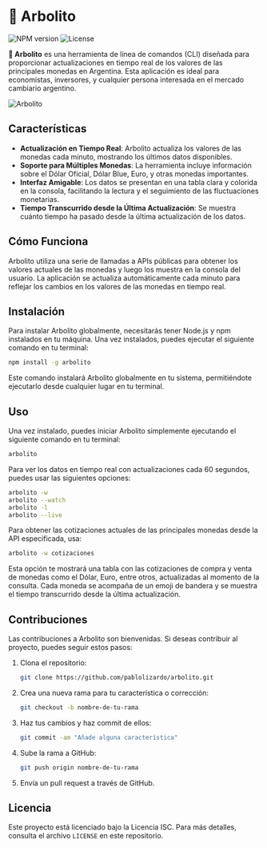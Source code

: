 # 🌳 Arbolito

![NPM version](https://img.shields.io/npm/v/arbolito)
![License](https://img.shields.io/npm/l/arbolito)

**🌳 Arbolito** es una herramienta de línea de comandos (CLI) diseñada para proporcionar actualizaciones en tiempo real de los valores de las principales monedas en Argentina. Esta aplicación es ideal para economistas, inversores, y cualquier persona interesada en el mercado cambiario argentino.

![Arbolito](https://i.postimg.cc/054B5jBZ/Screenshot-2024-12-03-at-1-43-43-PM.png)

## Características

- **Actualización en Tiempo Real**: Arbolito actualiza los valores de las monedas cada minuto, mostrando los últimos datos disponibles.
- **Soporte para Múltiples Monedas**: La herramienta incluye información sobre el Dólar Oficial, Dólar Blue, Euro, y otras monedas importantes.
- **Interfaz Amigable**: Los datos se presentan en una tabla clara y colorida en la consola, facilitando la lectura y el seguimiento de las fluctuaciones monetarias.
- **Tiempo Transcurrido desde la Última Actualización**: Se muestra cuánto tiempo ha pasado desde la última actualización de los datos.

## Cómo Funciona

Arbolito utiliza una serie de llamadas a APIs públicas para obtener los valores actuales de las monedas y luego los muestra en la consola del usuario. La aplicación se actualiza automáticamente cada minuto para reflejar los cambios en los valores de las monedas en tiempo real.

## Instalación

Para instalar Arbolito globalmente, necesitarás tener Node.js y npm instalados en tu máquina. Una vez instalados, puedes ejecutar el siguiente comando en tu terminal:

```bash
npm install -g arbolito
```

Este comando instalará Arbolito globalmente en tu sistema, permitiéndote ejecutarlo desde cualquier lugar en tu terminal.

## Uso

Una vez instalado, puedes iniciar Arbolito simplemente ejecutando el siguiente comando en tu terminal:

```bash
arbolito
```

Para ver los datos en tiempo real con actualizaciones cada 60 segundos, puedes usar las siguientes opciones:

```bash
arbolito -w
arbolito --watch
arbolito -l
arbolito --live
```

Para obtener las cotizaciones actuales de las principales monedas desde la API especificada, usa:

```bash
arbolito -w cotizaciones
```

Esta opción te mostrará una tabla con las cotizaciones de compra y venta de monedas como el Dólar, Euro, entre otros, actualizadas al momento de la consulta. Cada moneda se acompaña de un emoji de bandera y se muestra el tiempo transcurrido desde la última actualización.

## Contribuciones

Las contribuciones a Arbolito son bienvenidas. Si deseas contribuir al proyecto, puedes seguir estos pasos:

1. Clona el repositorio:
   ```bash
   git clone https://github.com/pablolizardo/arbolito.git
   ```
2. Crea una nueva rama para tu característica o corrección:
   ```bash
   git checkout -b nombre-de-tu-rama
   ```
3. Haz tus cambios y haz commit de ellos:
   ```bash
   git commit -am "Añade alguna característica"
   ```
4. Sube la rama a GitHub:
   ```bash
   git push origin nombre-de-tu-rama
   ```
5. Envía un pull request a través de GitHub.

## Licencia

Este proyecto está licenciado bajo la Licencia ISC. Para más detalles, consulta el archivo `LICENSE` en este repositorio.
